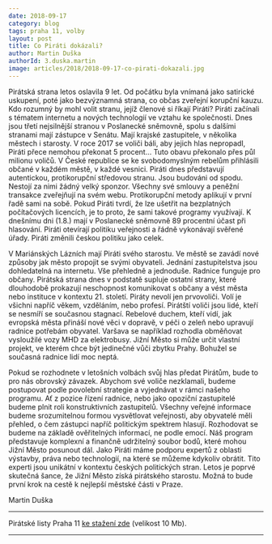 ```yaml
---
date: 2018-09-17
category: blog
tags: praha 11, volby
layout: post
title: Co Piráti dokázali?
author: Martin Duška
authorId: 3.duska.martin
image: articles/2018/2018-09-17-co-pirati-dokazali.jpg
---
```


Pirátská strana letos oslavila 9 let. Od počátku byla vnímaná jako satirické uskupení, poté jako bezvýznamná strana, co občas zveřejní korupční kauzu. Kdo rozumný by mohl volit stranu, jejíž členové si říkají Piráti? Piráti začínali s tématem internetu a nových technologií ve vztahu ke společnosti. Dnes jsou třetí nejsilnější stranou v Poslanecké sněmovně, spolu s dalšími stranami mají zástupce v Senátu. Mají krajské zastupitele, v několika městech i starosty.  V roce 2017 se voliči báli, aby jejich hlas nepropadl, Piráti přece nemohou překonat 5 procent... Tuto obavu překonalo přes půl milionu voličů. V České republice se ke svobodomyslným rebelům přihlásili občané v každém městě, v každé vesnici. Piráti dnes představují autentickou, protikorupční středovou stranu. Jsou budováni od spodu. Nestojí za nimi žádný velký sponzor. Všechny své smlouvy a peněžní transakce zveřejňují na svém webu. Protikorupční metody aplikují v první řadě sami na sobě. Pokud Piráti tvrdí, že lze ušetřit na bezplatných počítačových licencích, je to proto, že sami takové programy využívají. K dnešnímu dni (1.8.) mají v Poslanecké sněmovně 89 procentní účast při hlasování. Piráti otevírají politiku veřejnosti a řádně vykonávají svěřené úřady. Piráti změnili českou politiku jako celek.

V Mariánských Lázních mají Piráti svého starostu. Ve městě se zavádí nové způsoby jak město propojit se svými obyvateli. Jednání zastupitelstva jsou dohledatelná na internetu. Vše přehledně a jednoduše. Radnice funguje pro občany. Pirátská strana dnes v podstatě supluje ostatní strany, které dlouhodobě prokazují neschopnost komunikovat s občany a vést města nebo instituce v kontextu 21. století. Piráty nevolí jen prvovoliči. Volí je všichni napříč věkem, vzděláním, nebo profesí. Pirátští voliči jsou lidé, kteří se nesmíří se současnou stagnací. Rebelové duchem, kteří vidí, jak evropská města přináší nové věci v dopravě, v péči o zeleň nebo upravují radnice potřebám obyvatel.  Varšava se například rozhodla obměňovat vysloužilé vozy MHD za elektrobusy. Jižní Město si může určit vlastní projekt, ve kterém chce být jedinečné vůči zbytku Prahy. Bohužel se současná radnice lidí moc neptá. 

Pokud se rozhodnete v letošních volbách svůj hlas předat Pirátům, bude to pro nás obrovský závazek. Abychom své voliče nezklamali, budeme postupovat podle povolební strategie a vyjednávat v rámci našeho programu.  Ať z pozice řízení radnice, nebo jako opoziční zastupitelé budeme plnit roli konstruktivních zastupitelů. Všechny veřejné informace budeme srozumitelnou formou vysvětlovat veřejnosti, aby obyvatelé měli přehled, o čem zástupci napříč politickým spektrem hlasují. Rozhodovat se budeme na základě ověřitelných informací, ne podle emocí. Náš program představuje komplexní a finančně udržitelný soubor bodů, které mohou Jižní Město posunout dál. Jako Piráti máme podporu expertů z oblasti výstavby, práva nebo technologií, na které se můžeme kdykoliv obrátit. Tito experti jsou unikátní v kontextu českých politických stran. Letos je poprvé skutečná šance, že Jižní Město získá pirátského starostu. Možná to bude první krok na cestě k nejlepší městské části v Praze.

Martin Duška

---

Pirátské listy Praha 11 [ke stažení zde](/assets/pdf/2018-07-10-praha-11.pdf) (velikost 10 Mb).

- - -
